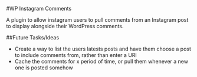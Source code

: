 #WP Instagram Comments

A plugin to allow instagram users to pull comments from an Instagram post to display alongside their WordPress comments.



##Future Tasks/Ideas

 * Create a way to list the users latests posts and have them choose a post to include comments from, rather than enter a URl 
 * Cache the comments for x period of time, or pull them whenever a new one is posted somehow
